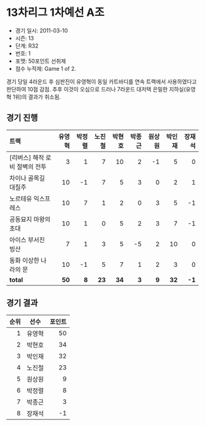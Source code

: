 # 13차리그 1차예선 A조

- 경기 일시: 2011-03-10
- 시즌: 13
- 단계: R32
- 번호: 1
- 포맷: 50포인트 선취제
- 점수 누적제: Game 1 of 2.



경기 당일 4라운드 후 심판진이 유영혁이 동일 카트바디를 연속 트랙에서 사용하였다고 판단하여 10점 감점. 추후 이것이 오심으로 드러나 7라운드 대저택 은밀한 지하실(유영혁 1위)의 결과가 취소됨.

## 경기 진행

| 트랙 | 유영혁 | 박정렬 | 노진철 | 박현호 | 박종근 | 원상원 | 박인재 | 장재석 |
|:---|---:|---:|---:|---:|---:|---:|---:|---:|
| [리버스] 해적 로비 절벽의 전투 | 3 | 1 | 7 | 10 | 2 | -1 | 5 | 0 |
| 차이나 골목길 대질주 | 10 | -1 | 7 | 5 | 3 | 0 | 2 | 1 |
| 노르테유 익스프레스 | 10 | 7 | 1 | 2 | 0 | 3 | 5 | -1 |
| 공동묘지 마왕의 초대 | 10 | 1 | 0 | 5 | 2 | 3 | 7 | -1 |
| 아이스 부서진 빙산 | 7 | 1 | 3 | 5 | -5 | 2 | 10 | 0 |
| 동화 이상한 나라의 문 | 10 | -1 | 5 | 7 | 1 | 2 | 3 | 0 |
| __total__ | __50__ | __8__ | __23__ | __34__ | __3__ | __9__ | __32__ | __-1__ |




## 경기 결과

| 순위 | 선수 | 포인트 |
|---:|:---:|---:|
| 1 | 유영혁 | 50 |
| 2 | 박현호 | 34 |
| 3 | 박인재 | 32 |
| 4 | 노진철 | 23 |
| 5 | 원상원 | 9 |
| 6 | 박정렬 | 8 |
| 7 | 박종근 | 3 |
| 8 | 장재석 | -1 |

